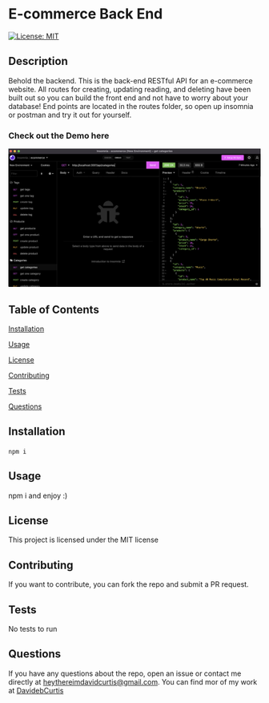 # E-commerce Back End

[![License: MIT](https://img.shields.io/badge/License-MIT-yellow.svg)](https://opensource.org/licenses/MIT)

## Description

Behold the backend. This is the back-end RESTful API for an e-commerce website. All routes for creating, updating reading, and deleting have been built out so you can build the front end and not have to worry about your database! End points are located in the routes folder, so open up insomnia or postman and try it out for yourself.

### Check out the Demo here

[![Alt text](./assets/screenshot.png)](https://youtu.be/lkcedWqIX_k)

## Table of Contents

[Installation](#installation)

[Usage](#usage)

[License](#license)

[Contributing](#contributing)

[Tests](#tests)

[Questions](#questions)

## Installation

`npm i`

## Usage

npm i and enjoy :)

## License

This project is licensed under the MIT license

## Contributing

If you want to contribute, you can fork the repo and submit a PR request.

## Tests

No tests to run

## Questions

If you have any questions about the repo, open an issue or contact me directly at [heythereimdavidcurtis@gmail.com](mailto:heythereimdavidcurtis@gmail.com). You can find mor of my work at [DavidebCurtis](https://github.com/DavidebCurtis)
